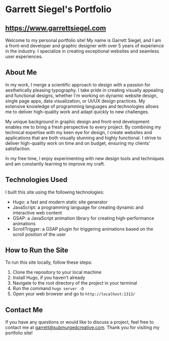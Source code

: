 # Garrett Siegel's Portfolio
## https://www.garrettsiegel.com

Welcome to my personal portfolio site! My name is Garrett Siegel, and I am a front-end developer and graphic designer with over 5 years of experience in the industry. I specialize in creating exceptional websites and seamless user experiences.

## About Me

In my work, I merge a scientific approach to design with a passion for aesthetically pleasing typography. I take pride in creating visually appealing and functional designs, whether I'm working on dynamic website design, single page apps, data visualization, or UI/UX design practices. My extensive knowledge of programming languages and technologies allows me to deliver high-quality work and adapt quickly to new challenges.

My unique background in graphic design and front-end development enables me to bring a fresh perspective to every project. By combining my technical expertise with my keen eye for design, I create websites and applications that are both visually stunning and highly functional. I strive to deliver high-quality work on time and on budget, ensuring my clients' satisfaction.

In my free time, I enjoy experimenting with new design tools and techniques and am constantly learning to improve my craft.

## Technologies Used

I built this site using the following technologies:

- Hugo: a fast and modern static site generator
- JavaScript: a programming language for creating dynamic and interactive web content
- GSAP: a JavaScript animation library for creating high-performance animations
- ScrollTrigger: a GSAP plugin for triggering animations based on the scroll position of the user

## How to Run the Site

To run this site locally, follow these steps:

1. Clone the repository to your local machine
2. Install Hugo, if you haven't already
3. Navigate to the root directory of the project in your terminal
4. Run the command `hugo server -D`
5. Open your web browser and go to `http://localhost:1313/`

## Contact Me

If you have any questions or would like to discuss a project, feel free to contact me at garrett@submurgedcreative.com. Thank you for visiting my portfolio site!

